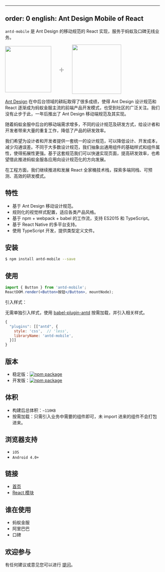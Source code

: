 ---
order: 0
english: Ant Design Mobile of React
-----------------------------

`antd-mobile` 是 Ant Design 的移动规范的 React 实现，服务于蚂蚁及口碑无线业务。

<div class="pic-plus">
  <img width="150" src="https://t.alipayobjects.com/images/rmsweb/T11aVgXc4eXXXXXXXX.svg">
  <span>+</span>
  <img width="160" src="https://t.alipayobjects.com/images/rmsweb/T16xRhXkxbXXXXXXXX.svg">
</div>

<style>
.pic-plus > * {
  display: inline-block!important;
  vertical-align: middle;
}
.pic-plus span {
  font-size: 30px;
  color: #aaa;
  margin: 0 20px;
}
</style>

[Ant Design](http://ant.design) 在中后台领域的耕耘取得了很多成绩，使得 Ant Design 设计规范和 React 逐渐成为蚂蚁金服主流的前端产品开发模式，也受到社区的广泛关注。我们没有止步于此，一年后推出了 Ant Design 移动端规范及其实现。

随着蚂蚁金服中后台的移动端需求增多，不同的设计规范及研发方式，给设计者和开发者带来大量的重复工作，降低了产品的研发效率。

我们希望为设计者和开发者提供一套统一的设计规范，可以降低设计、开发成本，减少沟通误差。不同于大多数设计规范，我们抽象出通用组件的基础样式和组件属性，使得拓展性更强。基于这套规范我们可以快速实现页面，提高研发效率，也希望借此推进蚂蚁金服各应用向设计规范化的方向发展。

在工程方面，我们继续推进和发展 React 全家桶技术栈，探索多端同栈、可预测、高效的研发模式。

## 特性

- 基于 Ant Design 移动设计规范。
- 规则化的视觉样式配置，适应各类产品风格。
- 基于 npm + webpack + babel 的工作流，支持 ES2015 和 TypeScript。
- 基于 React Native 的多平台支持。
- 使用 TypeScript 开发，提供类型定义文件。

## 安装

```bash
$ npm install antd-mobile --save
```

## 使用

```jsx
import { Button } from 'antd-mobile';
ReactDOM.render(<Button>按钮</Button>, mountNode);
```

引入样式：

无需单独引入样式，使用 [babel-plugin-antd](https://github.com/ant-design/babel-plugin-antd) 按需加载，并引入相关样式。

```js
{
  "plugins": [["antd", {
    style: 'css',  // 'less',
    libraryName: 'antd-mobile',
  }]]
}
```

## 版本

- 稳定版：[![npm package](http://web.npm.alibaba-inc.com/badge/v/antd-mobile.svg?style=flat-square)](http://web.npm.alibaba-inc.com/package/antd-mobile)
- 开发版：[![npm package](http://web.npm.alibaba-inc.com/badge/v/antd-mobile.svg?tag=beta&style=flat-square)](http://web.npm.alibaba-inc.com/package/antd-mobile)

## 体积

- 构建后总体积：`~110KB`
- 按需加载：只需引入业务中需要的组件即可，未 import 进来的组件不会打包进来。

## 浏览器支持

- `iOS`
- `Android 4.0+`

## 链接

- [首页](/)
- [React 模块](http://github.com/react-component)

## 谁在使用

- 蚂蚁金服
- 阿里巴巴
- 口碑

## 欢迎参与

有任何建议或意见您可以进行 [提问](http://github.com/ant-design/ant-design-mobile/issues)。
